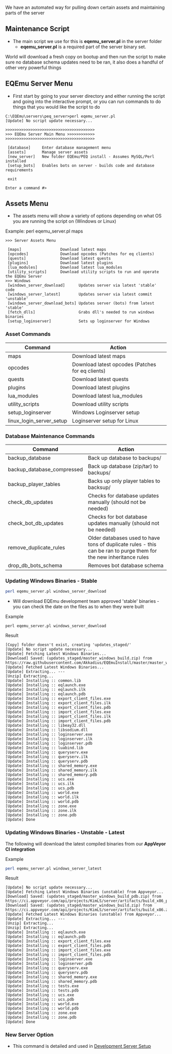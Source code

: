 We have an automated way for pulling down certain assets and maintaining parts of the server

## Maintenance Script

* The main script we use for this is **eqemu_server.pl** in the server folder
  * **eqemu_server.pl** is a required part of the server binary set. 

World will download a fresh copy on bootup and then run the script to make sure no database schema updates need to be ran, it also does a handful of other very powerful things

## EQEmu Server Menu

* First start by going to your server directory and either running the script and going into the interactive prompt, or you can run commands to do things that you would like the script to do

```
C:\EQEmu\servers\peq_server>perl eqemu_server.pl
[Update] No script update necessary...

>>>>>>>>>>>>>>>>>>>>>>>>>>>>>>>>>>>>>>>
>>> EQEmu Server Main Menu >>>>>>>>>>>>
>>>>>>>>>>>>>>>>>>>>>>>>>>>>>>>>>>>>>>>

 [database]     Enter database management menu
 [assets]       Manage server assets
 [new_server]   New folder EQEmu/PEQ install - Assumes MySQL/Perl installed
 [setup_bots]   Enables bots on server - builds code and database requirements

 exit

Enter a command #>
```

## Assets Menu

* The assets menu will show a variety of options depending on what OS you are running the script on (Windows or Linux)

Example: perl eqemu_server.pl maps

```
>>> Server Assets Menu

 [maps]                 Download latest maps
 [opcodes]              Download opcodes (Patches for eq clients)
 [quests]               Download latest quests
 [plugins]              Download latest plugins
 [lua_modules]          Download latest lua_modules
 [utility_scripts]      Download utility scripts to run and operate the EQEmu Server
>>> Windows
 [windows_server_download]      Updates server via latest 'stable' code
 [windows_server_latest]        Updates server via latest commit 'unstable'
 [windows_server_download_bots] Updates server (bots) from latest 'stable'
 [fetch_dlls]                   Grabs dll's needed to run windows binaries
 [setup_loginserver]            Sets up loginserver for Windows
```
### Asset Commands

| Command        | Action  |
| ------------- |-------------|
|  maps| Download latest maps |
|  opcodes| Download latest opcodes (Patches for eq clients) |
|  quests| Download latest quests  |
|  plugins| Download latest plugins  |
|  lua_modules| Download latest lua_modules  |
|  utility_scripts| Download utility scripts|
|  setup_loginserver | Windows Loginserver setup |
|  linux_login_server_setup | Loginserver setup for Linux |

### Database Maintenance Commands

| Command        | Action  |
| ------------- |-------------|
|  backup_database| Back up database to backups/ |
|  backup_database_compressed| Back up database (zip/tar) to backups/ |
|  backup_player_tables| Backs up only player tables to backsup/ |
|  check_db_updates| Checks for database updates manually (should not be needed) |
|  check_bot_db_updates| Checks for bot database updates manually (should not be needed) |
|  remove_duplicate_rules| Older databases used to have tons of duplicate rules - this can be ran to purge them for the new inheritance rules|
|  drop_db_bots_schema| Removes bot database schema|

### Updating Windows Binaries - Stable

```bash
perl eqemu_server.pl windows_server_download
```
* Will download EQEmu development team approved 'stable' binaries - you can check the date on the files as to when they were built

Example

```
perl eqemu_server.pl windows_server_download
```

Result

```
[Copy] folder doesn't exist, creating 'updates_staged/'
[Update] No script update necessary...
[Update] Fetching Latest Windows Binaries...
[Download] Saved: (updates_staged/master_windows_build.zip) from https://raw.githubusercontent.com/Akkadius/EQEmuInstall/master/master_windows_build.zip
[Update] Fetched Latest Windows Binaries...
[Update] Extracting... ---
[Unzip] Extracting...
[Update] Installing :: common.lib
[Update] Installing :: eqlaunch.exe
[Update] Installing :: eqlaunch.ilk
[Update] Installing :: eqlaunch.pdb
[Update] Installing :: export_client_files.exe
[Update] Installing :: export_client_files.ilk
[Update] Installing :: export_client_files.pdb
[Update] Installing :: import_client_files.exe
[Update] Installing :: import_client_files.ilk
[Update] Installing :: import_client_files.pdb
[Update] Installing :: libeay32.dll
[Update] Installing :: libsodium.dll
[Update] Installing :: loginserver.exe
[Update] Installing :: loginserver.ilk
[Update] Installing :: loginserver.pdb
[Update] Installing :: luabind.lib
[Update] Installing :: queryserv.exe
[Update] Installing :: queryserv.ilk
[Update] Installing :: queryserv.pdb
[Update] Installing :: shared_memory.exe
[Update] Installing :: shared_memory.ilk
[Update] Installing :: shared_memory.pdb
[Update] Installing :: ucs.exe
[Update] Installing :: ucs.ilk
[Update] Installing :: ucs.pdb
[Update] Installing :: world.exe
[Update] Installing :: world.ilk
[Update] Installing :: world.pdb
[Update] Installing :: zone.exe
[Update] Installing :: zone.ilk
[Update] Installing :: zone.pdb
[Update] Done
```

### Updating Windows Binaries - Unstable - Latest

The following will download the latest compiled binaries from our **AppVeyor CI integration**

Example

```bash
perl eqemu_server.pl windows_server_latest
```

Result

```
[Update] No script update necessary...
[Update] Fetching Latest Windows Binaries (unstable) from Appveyor...
[Download] Saved: (updates_staged/master_windows_build_pdb.zip) from https://ci.appveyor.com/api/projects/KimLS/server/artifacts/build_x86_pdb.zip
[Download] Saved: (updates_staged/master_windows_build.zip) from https://ci.appveyor.com/api/projects/KimLS/server/artifacts/build_x86.zip
[Update] Fetched Latest Windows Binaries (unstable) from Appveyor...
[Update] Extracting... ---
[Unzip] Extracting...
[Unzip] Extracting...
[Update] Installing :: eqlaunch.exe
[Update] Installing :: eqlaunch.pdb
[Update] Installing :: export_client_files.exe
[Update] Installing :: export_client_files.pdb
[Update] Installing :: import_client_files.exe
[Update] Installing :: import_client_files.pdb
[Update] Installing :: loginserver.exe
[Update] Installing :: loginserver.pdb
[Update] Installing :: queryserv.exe
[Update] Installing :: queryserv.pdb
[Update] Installing :: shared_memory.exe
[Update] Installing :: shared_memory.pdb
[Update] Installing :: tests.exe
[Update] Installing :: tests.pdb
[Update] Installing :: ucs.exe
[Update] Installing :: ucs.pdb
[Update] Installing :: world.exe
[Update] Installing :: world.pdb
[Update] Installing :: zone.exe
[Update] Installing :: zone.pdb
[Update] Done
```

### New Server Option

* This command is detailed and used in [Development Server Setup](Development-Server-Setup.md)